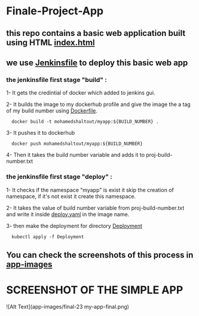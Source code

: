 # Finale-Project-App
## this repo contains a basic web application built using HTML [index.html](index.html)
## we use [Jenkinsfile](Jenkinsfile) to deploy this basic web app
### the jenkinsfile first stage "build" :
1- It gets the credintial of docker which added to jenkins gui.

2- It builds the image to my dockerhub profile and give the image the a tag of my build number using [Dockerfile](Dockerfile).
      
      docker build -t mohamedshaltout/myapp:${BUILD_NUMBER} .

3- It pushes it to dockerhub 
      
      docker push mohamedshaltout/myapp:${BUILD_NUMBER}
      
4- Then it takes the build number variable and adds it to proj-build-number.txt
### the jenkinsfile first stage "deploy" :
1- It checks if the namespace "myapp" is exist it skip the creation of namespace, if it's not exist it create this namespace.

2- It takes the value of build number variable from proj-build-number.txt and write it inside [deploy.yaml](Deployment/deploy.yaml) in the image name.

3- then make the deployment for directory [Deployment](Deployment/) 
      
      kubectl apply -f Deployment

## You can check the screenshots of this process in [app-images](app-images/)
# SCREENSHOT OF THE SIMPLE APP
  ![Alt Text](app-images/final-23 my-app-final.png)
